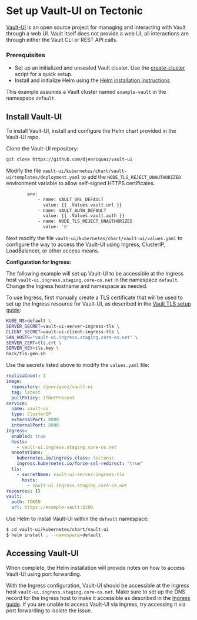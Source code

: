# Set up Vault-UI on Tectonic

[Vault-UI][vault-ui] is an open source project for managing and interacting with Vault through a web UI. Vault itself does not provide a web UI; all interactions are through either the Vault CLI or REST API calls.

### Prerequisites

* Set up an initialized and unsealed Vault cluster. Use the [create-cluster][create-cluster] script for a quick setup.
* Install and initialize Helm using the [Helm installation instructions][helm-install]

This example assumes a Vault cluster named `example-vault` in the namespace `default`.

## Install Vault-UI

To install Vault-UI, install and configure the Helm chart provided in the Vault-UI repo.

Clone the Vault-UI repository:

```sh
git clone https://github.com/djenriquez/vault-ui
```

Modify the file `vault-ui/kubernetes/chart/vault-ui/templates/deployment.yaml` to add the `NODE_TLS_REJECT_UNAUTHORIZED` environment variable to allow self-signed HTTPS certificates.

```sh
        env:
            - name: VAULT_URL_DEFAULT
              value: {{ .Values.vault.url }}
            - name: VAULT_AUTH_DEFAULT
              value: {{ .Values.vault.auth }}
            - name: NODE_TLS_REJECT_UNAUTHORIZED
              value: '0'
```

Next modify the file `vault-ui/kubernetes/chart/vault-ui/values.yaml` to configure the way to access the Vault-UI using Ingress, ClusterIP, LoadBalancer, or other access means.

**Configuration for Ingress:**

The following example will set up Vault-UI to be accessible at the Ingress host `vault-ui.ingress.staging.core-os.net` in the namespace `default`. Change the Ingress hostname and namespace as needed.

To use Ingress, first manually create a TLS certificate that will be used to set up the Ingress resource for Vault-UI, as described in the [Vault TLS setup guide][ingress-tls]:

```sh
KUBE_NS=default \
SERVER_SECRET=vault-ui-server-ingress-tls \
CLIENT_SECRET=vault-ui-client-ingress-tls \
SAN_HOSTS="vault-ui.ingress.staging.core-os.net" \
SERVER_CERT=tls.crt \
SERVER_KEY=tls.key \
hack/tls-gen.sh
```

Use the secrets listed above to modify the `values.yaml` file:

```yaml
replicaCount: 1
image:
  repository: djenriquez/vault-ui
  tag: latest
  pullPolicy: IfNotPresent
service:
  name: vault-ui
  type: ClusterIP
  externalPort: 8000
  internalPort: 8000
ingress:
  enabled: true
  hosts:
    - vault-ui.ingress.staging.core-os.net
  annotations:
    kubernetes.io/ingress.class: tectonic
    ingress.kubernetes.io/force-ssl-redirect: "true"
  tls:
    - secretName: vault-ui-server-ingress-tls
      hosts:
        - vault-ui.ingress.staging.core-os.net
resources: {}
vault:
  auth: TOKEN
  url: https://example-vault:8200
```

Use Helm to install Vault-UI within the `default` namespace:

```sh
$ cd vault-ui/kubernetes/chart/vault-ui
$ helm install . --namespace=default
```

## Accessing Vault-UI

When complete, the Helm installation will provide notes on how to access Vault-UI using port forwarding.

With the Ingress configuration, Vault-UI should be accessible at the Ingress host `vault-ui.ingress.staging.core-os.net`. Make sure to set up the DNS record for the Ingress host to make it accessible as described in the [Ingress guide][ingress-dns]. If you are unable to access Vault-UI via Ingress, try accessing it via port forwarding to isolate the issue.


[create-cluster]: ../../hack/helper/create-cluster.sh
[helm-install]: https://github.com/kubernetes/helm/blob/master/docs/install.md
[ingress-tls]: ingress.md#generate-custom-tls-assets-for-the-ingress-host
[ingress-dns]: ingress.md#create-dns-record-for-the-ingress-host
[vault-ui]: https://github.com/djenriquez/vault-ui
